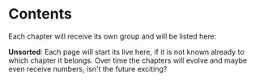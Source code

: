 # Contents

Each chapter will receive its own group and will be listed here:

**Unsorted**: Each page will start its live here, if it is not known already to which chapter it belongs. Over time the chapters will evolve and maybe even receive numbers, isn't the future exciting?

